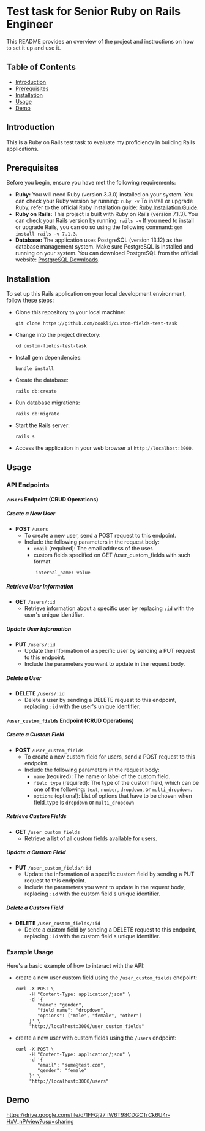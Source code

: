 # Test task for Senior Ruby on Rails Engineer

This README provides an overview of the project and instructions on how to set it up and use it.

## Table of Contents

- [Introduction](#introduction)
- [Prerequisites](#prerequisites)
- [Installation](#installation)
- [Usage](#usage)
- [Demo](#demo)

## Introduction

This is a Ruby on Rails test task to evaluate my proficiency in building Rails applications.

## Prerequisites

Before you begin, ensure you have met the following requirements:

- **Ruby:** You will need Ruby (version 3.3.0) installed on your system. You can check your Ruby version by running:
    `ruby -v`
To install or upgrade Ruby, refer to the official Ruby installation guide: [Ruby Installation Guide](https://www.ruby-lang.org/en/documentation/installation/).
- **Ruby on Rails:** This project is built with Ruby on Rails (version 7.1.3). You can check your Rails version by running:
    `rails -v`
If you need to install or upgrade Rails, you can do so using the following command: `gem install rails -v 7.1.3`.
- **Database:** The application uses PostgreSQL (version 13.12) as the database management system. Make sure PostgreSQL is installed and running on your system. You can download PostgreSQL from the official website: [PostgreSQL Downloads](https://www.postgresql.org/download/).

## Installation

To set up this Rails application on your local development environment, follow these steps:

- Clone this repository to your local machine:
   ```shell
   git clone https://github.com/oookli/custom-fields-test-task
- Change into the project directory:
   ```shell
   cd custom-fields-test-task
- Install gem dependencies:
   ```shell
   bundle install
- Create the database:
   ```shell
   rails db:create
- Run database migrations:
   ```shell
   rails db:migrate
- Start the Rails server:
   ```shell
   rails s
- Access the application in your web browser at `http://localhost:3000`.

## Usage

### API Endpoints

#### `/users` Endpoint (CRUD Operations)

##### Create a New User
- **POST** `/users`
  - To create a new user, send a POST request to this endpoint.
  - Include the following parameters in the request body:
    - `email` (required): The email address of the user.
    - custom fields specified on GET /user_custom_fields with such format
    ```shell
        internal_name: value
    ```

##### Retrieve User Information
- **GET** `/users/:id`
  - Retrieve information about a specific user by replacing `:id` with the user's unique identifier.

##### Update User Information
- **PUT** `/users/:id`
  - Update the information of a specific user by sending a PUT request to this endpoint.
  - Include the parameters you want to update in the request body.

##### Delete a User
- **DELETE** `/users/:id`
  - Delete a user by sending a DELETE request to this endpoint, replacing `:id` with the user's unique identifier.

#### `/user_custom_fields` Endpoint (CRUD Operations)

##### Create a Custom Field
- **POST** `/user_custom_fields`
  - To create a new custom field for users, send a POST request to this endpoint.
  - Include the following parameters in the request body:
    - `name` (required): The name or label of the custom field.
    - `field_type` (required): The type of the custom field, which can be one of the following: `text`, `number`, `dropdown`, or `multi_dropdown`.
    - `options` (optional): List of options that have to be chosen when field_type
        is `dropdown` or `multi_dropdown`

##### Retrieve Custom Fields
- **GET** `/user_custom_fields`
  - Retrieve a list of all custom fields available for users.

##### Update a Custom Field
- **PUT** `/user_custom_fields/:id`
  - Update the information of a specific custom field by sending a PUT request to this endpoint.
  - Include the parameters you want to update in the request body, replacing `:id` with the custom field's unique identifier.

##### Delete a Custom Field
- **DELETE** `/user_custom_fields/:id`
  - Delete a custom field by sending a DELETE request to this endpoint, replacing `:id` with the custom field's unique identifier.

### Example Usage

Here's a basic example of how to interact with the API:

- create a new user custom field using the `/user_custom_fields` endpoint:

    ```shell
    curl -X POST \
         -H "Content-Type: application/json" \
         -d '{
            "name": "gender",
            "field_name": "dropdown",
            "options": ["male", "female", "other"]
         }' \
         "http://localhost:3000/user_custom_fields"
    ```

- create a new user with custom fields using the `/users` endpoint:

    ```shell
    curl -X POST \
         -H "Content-Type: application/json" \
         -d '{
            "email": "some@test.com",
            "gender": "female"
         }' \
         "http://localhost:3000/users"
    ```

## Demo

https://drive.google.com/file/d/1FFGj27_iW6T98CDGCTrCk6U4r-HxV_nP/view?usp=sharing
